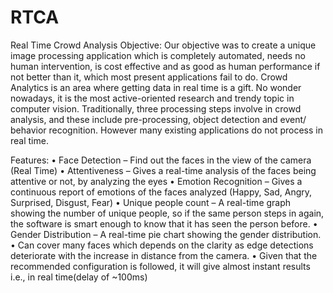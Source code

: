# RTCA
Real Time Crowd Analysis
Objective:
Our objective was to create a unique image processing application which is completely automated, needs no human intervention, is cost effective and as good as human performance if not better than it, which most present applications fail to do. Crowd Analytics is an area where getting data in real time is a gift. No wonder nowadays, it is the most active-oriented research and trendy topic in computer vision. Traditionally, three processing steps involve in crowd analysis, and these include pre-processing, object detection and event/ behavior recognition. However many existing applications do not process in real time.

Features: 
•	Face Detection – Find out the faces in the view of the camera (Real Time)
•	Attentiveness – Gives a real-time analysis of the faces being attentive or not, by analyzing the eyes
•	Emotion Recognition – Gives a continuous report of emotions of the faces analyzed (Happy, Sad, Angry, Surprised, Disgust, Fear)
•	Unique people count – A real-time graph showing the number of unique people, so if the same person steps in again, the software is smart enough to know that it has seen the person before.
•	Gender Distribution – A real-time pie chart showing the gender distribution.
•	Can cover many faces which depends on the clarity as edge detections deteriorate with the increase in distance from the camera.
•	Given that the recommended configuration is followed, it will give almost instant results i.e., in real time(delay of ~100ms)


